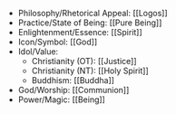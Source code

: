 - Philosophy/Rhetorical Appeal: [[Logos]]
- Practice/State of Being: [[Pure Being]]
- Enlightenment/Essence: [[Spirit]]
- Icon/Symbol: [[God]]
- Idol/Value:
	- Christianity (OT): [[Justice]]
	- Christianity (NT): [[Holy Spirit]]
	- Buddhism: [[Buddha]]
- God/Worship: [[Communion]]
- Power/Magic: [[Being]]